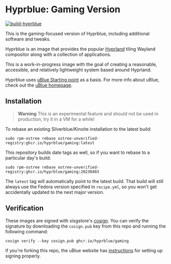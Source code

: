 # Hyprblue: Gaming Version

[![build-hyprblue](https://github.com/hyprblue/gaming/actions/workflows/build.yml/badge.svg)](https://github.com/hyprblue/gaming/actions/workflows/build.yml)

This is the gaming-focused version of Hyprblue, including additional software and tweaks.

Hyprblue is an image that provides the popular [Hyprland](https://hyprland.org/) tiling Wayland compositor along with a collection of applications.

This is a work-in-progress image with the goal of creating a reasonable, accessible, and relatively lightweight
system based around Hyprland.

Hyprblue uses [uBlue Starting point](https://github.com/ublue-os/startingpoint) as a basis.
For more info about uBlue, check out the [uBlue homepage](https://ublue.it/).

## Installation

> **Warning**
> This is an experimental feature and should not be used in production, try it in a VM for a while!

To rebase an existing Silverblue/Kinoite installation to the latest build:

```
sudo rpm-ostree rebase ostree-unverified-registry:ghcr.io/hyprblue/gaming:latest
```

This repository builds date tags as well, so if you want to rebase to a particular day's build:

```
sudo rpm-ostree rebase ostree-unverified-registry:ghcr.io/hyprblue/gaming:20230403
```

The `latest` tag will automatically point to the latest build. That build will still always use the Fedora version specified in `recipe.yml`, so you won't get accidentally updated to the next major version.

## Verification

These images are signed with sisgstore's [cosign](https://docs.sigstore.dev/cosign/overview/). You can verify the signature by downloading the `cosign.pub` key from this repo and running the following command:

    cosign verify --key cosign.pub ghcr.io/hyprblue/gaming

If you're forking this repo, the uBlue website has [instructions](https://ublue.it/making-your-own/) for setting up signing properly.
